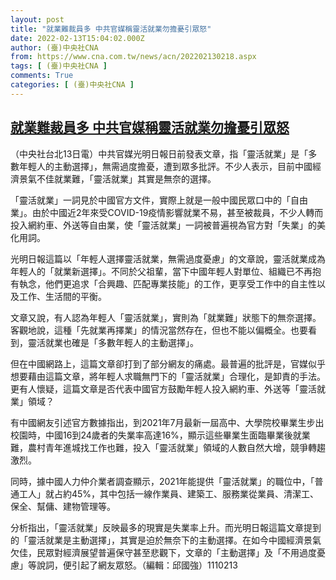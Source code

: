 ```yaml
---
layout: post
title: "就業難裁員多 中共官媒稱靈活就業勿擔憂引眾怒"
date: 2022-02-13T15:04:02.000Z
author: (臺)中央社CNA
from: https://www.cna.com.tw/news/acn/202202130218.aspx
tags: [ (臺)中央社CNA ]
comments: True
categories: [ (臺)中央社CNA ]
---
```

<!--1644764642000-->
[就業難裁員多 中共官媒稱靈活就業勿擔憂引眾怒](https://www.cna.com.tw/news/acn/202202130218.aspx)
------

<div>
<div></div><div><p>（中央社台北13日電）中共官媒光明日報日前發表文章，指「靈活就業」是「多數年輕人的主動選擇」，無需過度擔憂，遭到眾多批評。不少人表示，目前中國經濟景氣不佳就業難，「靈活就業」其實是無奈的選擇。</p><p>「靈活就業」一詞見於中國官方文件，實際上就是一般中國民眾口中的「自由業」。由於中國近2年來受COVID-19疫情影響就業不易，甚至被裁員，不少人轉而投入網約車、外送等自由業，使「靈活就業」一詞被普遍視為官方對「失業」的美化用詞。</p><p>光明日報這篇以「年輕人選擇靈活就業，無需過度憂慮」的文章說，靈活就業成為年輕人的「就業新選擇」。不同於父祖輩，當下中國年輕人對單位、組織已不再抱有執念，他們更追求「合興趣、匹配專業技能」的工作，更享受工作中的自主性以及工作、生活間的平衡。</p><p>文章又說，有人認為年輕人「靈活就業」，實則為「就業難」狀態下的無奈選擇。客觀地說，這種「先就業再擇業」的情況當然存在，但也不能以偏概全。也要看到，靈活就業也確是「多數年輕人的主動選擇」。</p><p>但在中國網路上，這篇文章卻打到了部分網友的痛處。最普遍的批評是，官媒似乎想要藉由這篇文章，將年輕人求職無門下的「靈活就業」合理化，是卸責的手法。更有人懷疑，這篇文章是否代表中國官方鼓勵年輕人投入網約車、外送等「靈活就業」領域？</p><p>有中國網友引述官方數據指出，到2021年7月最新一屆高中、大學院校畢業生步出校園時，中國16到24歲者的失業率高達16%，顯示這些畢業生面臨畢業後就業難，農村青年進城找工作也難，投入「靈活就業」領域的人數自然大增，競爭轉趨激烈。</p><p>同時，據中國人力仲介業者調查顯示，2021年能提供「靈活就業」的職位中，「普通工人」就占約45%，其中包括一線作業員、建築工、服務業從業員、清潔工、保全、幫傭、建物管理等。</p><p>分析指出，「靈活就業」反映最多的現實是失業率上升。而光明日報這篇文章提到的「靈活就業是主動選擇」，其實是迫於無奈下的主動選擇。在如今中國經濟景氣欠佳，民眾對經濟展望普遍保守甚至悲觀下，文章的「主動選擇」及「不用過度憂慮」等說詞，便引起了網友眾怒。（編輯：邱國強）1110213</p></div>
</div>
